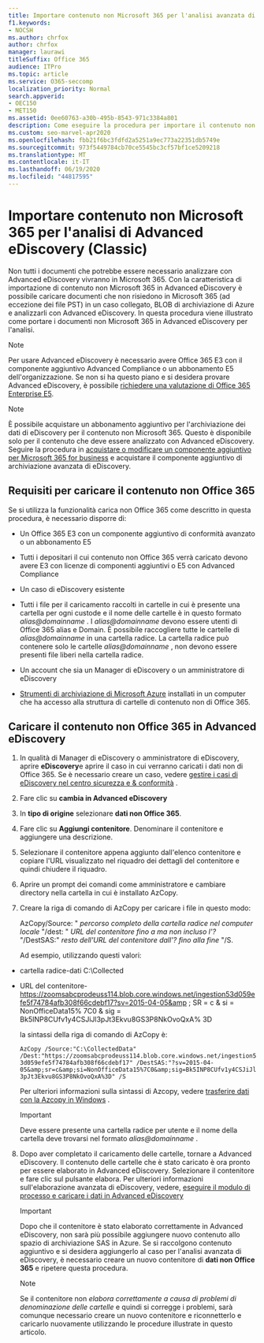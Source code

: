 ```yaml
---
title: Importare contenuto non Microsoft 365 per l'analisi avanzata di eDiscovery
f1.keywords:
- NOCSH
ms.author: chrfox
author: chrfox
manager: laurawi
titleSuffix: Office 365
audience: ITPro
ms.topic: article
ms.service: O365-seccomp
localization_priority: Normal
search.appverid:
- OEC150
- MET150
ms.assetid: 0ee60763-a30b-495b-8543-971c3384a801
description: Come eseguire la procedura per importare il contenuto non archiviato in Microsoft 365 in un BLOB di Azure in modo che possa essere analizzato con AeD
ms.custom: seo-marvel-apr2020
ms.openlocfilehash: fbb21f6bc3fdfd2a5251a9ec773a22351db5749e
ms.sourcegitcommit: 973f5449784cb70ce5545bc3cf57bf1ce5209218
ms.translationtype: MT
ms.contentlocale: it-IT
ms.lasthandoff: 06/19/2020
ms.locfileid: "44817595"
---
```

# <a name="import-non-microsoft-365-content-for-advanced-ediscovery-classic-analysis"></a>Importare contenuto non Microsoft 365 per l'analisi di Advanced eDiscovery (Classic)

Non tutti i documenti che potrebbe essere necessario analizzare con Advanced eDiscovery vivranno in Microsoft 365. Con la caratteristica di importazione di contenuto non Microsoft 365 in Advanced eDiscovery è possibile caricare documenti che non risiedono in Microsoft 365 (ad eccezione dei file PST) in un caso collegato, BLOB di archiviazione di Azure e analizzarli con Advanced eDiscovery. In questa procedura viene illustrato come portare i documenti non Microsoft 365 in Advanced eDiscovery per l'analisi.
  
> [!NOTE]
> Per usare Advanced eDiscovery è necessario avere Office 365 E3 con il componente aggiuntivo Advanced Compliance o un abbonamento E5 dell'organizzazione. Se non si ha questo piano e si desidera provare Advanced eDiscovery, è possibile [richiedere una valutazione di Office 365 Enterprise E5](https://go.microsoft.com/fwlink/p/?LinkID=698279). 
  
> [!NOTE]
> È possibile acquistare un abbonamento aggiuntivo per l'archiviazione dei dati di eDiscovery per il contenuto non Microsoft 365. Questo è disponibile solo per il contenuto che deve essere analizzato con Advanced eDiscovery. Seguire la procedura in [acquistare o modificare un componente aggiuntivo per Microsoft 365 for business](https://docs.microsoft.com/microsoft-365/commerce/buy-or-edit-an-add-on) e acquistare il componente aggiuntivo di archiviazione avanzata di eDiscovery. 
  
## <a name="requirements-to-upload-non-office-365-content"></a>Requisiti per caricare il contenuto non Office 365

Se si utilizza la funzionalità carica non Office 365 come descritto in questa procedura, è necessario disporre di:
  
- Un Office 365 E3 con un componente aggiuntivo di conformità avanzato o un abbonamento E5
    
- Tutti i depositari il cui contenuto non Office 365 verrà caricato devono avere E3 con licenze di componenti aggiuntivi o E5 con Advanced Compliance
    
- Un caso di eDiscovery esistente
    
- Tutti i file per il caricamento raccolti in cartelle in cui è presente una cartella per ogni custode e il nome delle cartelle è in questo formato *alias@domainname* . I *alias@domainname* devono essere utenti di Office 365 alias e Domain. È possibile raccogliere tutte le cartelle di *alias@domainname* in una cartella radice. La cartella radice può contenere solo le cartelle *alias@domainname* , non devono essere presenti file liberi nella cartella radice. 
    
- Un account che sia un Manager di eDiscovery o un amministratore di eDiscovery
    
- [Strumenti di archiviazione di Microsoft Azure](https://aka.ms/downloadazcopy) installati in un computer che ha accesso alla struttura di cartelle di contenuto non di Office 365. 
    
## <a name="upload-non-office-365-content-into-advanced-ediscovery"></a>Caricare il contenuto non Office 365 in Advanced eDiscovery


1. In qualità di Manager di eDiscovery o amministratore di eDiscovery, aprire **eDiscovery**e aprire il caso in cui verranno caricati i dati non di Office 365. Se è necessario creare un caso, vedere [gestire i casi di eDiscovery nel centro sicurezza e &amp; conformità](ediscovery-cases.md) .
    
2. Fare clic su **cambia in Advanced eDiscovery**
    
3. In **tipo di origine** selezionare **dati non Office 365**.
    
4. Fare clic su **Aggiungi contenitore**. Denominare il contenitore e aggiungere una descrizione.
    
5. Selezionare il contenitore appena aggiunto dall'elenco contenitore e copiare l'URL visualizzato nel riquadro dei dettagli del contenitore e quindi chiudere il riquadro.
    
6. Aprire un prompt dei comandi come amministratore e cambiare directory nella cartella in cui è installato AzCopy.
    
7. Creare la riga di comando di AzCopy per caricare i file in questo modo:
    
    AzCopy/Source: " *percorso completo della cartella radice nel computer locale* "/dest: " *URL del contenitore fino a ma non incluso l'?*  "/DestSAS:" *resto dell'URL del contenitore dall'? fino alla fine* "/S. 
    
    Ad esempio, utilizzando questi valori: 
    
  - cartella radice-dati C:\Collected 
    
  - URL del contenitore- https://zoomsabcprodeuss114.blob.core.windows.net/ingestion53d059efe5f74784afb308f66cdebf17?sv=2015-04-05&amp ; SR = c &amp; si = NonOfficeData15% 7C0 &amp; sig = Bk5INP8CUfv1y4CSJiJl3pJt3Ekvu8GS3P8NkOvoQxA% 3D
    
    la sintassi della riga di comando di AzCopy è:
    
     `AzCopy /Source:"C:\CollectedData" /Dest:"https://zoomsabcprodeuss114.blob.core.windows.net/ingestion53d059efe5f74784afb308f66cdebf17" /DestSAS:"?sv=2015-04-05&amp;sr=c&amp;si=NonOfficeData15%7C0&amp;sig=Bk5INP8CUfv1y4CSJiJl3pJt3Ekvu8GS3P8NkOvoQxA%3D" /S`
    
    Per ulteriori informazioni sulla sintassi di Azcopy, vedere [trasferire dati con la Azcopy in Windows](https://docs.microsoft.com/azure/storage/common/storage-use-azcopy) . 
    
    > [!IMPORTANT]
    > Deve essere presente una cartella radice per utente e il nome della cartella deve trovarsi nel formato *alias@domainname* . 
  
8. Dopo aver completato il caricamento delle cartelle, tornare a Advanced eDiscovery. Il contenuto delle cartelle che è stato caricato è ora pronto per essere elaborato in Advanced eDiscovery. Selezionare il contenitore e fare clic sul pulsante elabora. Per ulteriori informazioni sull'elaborazione avanzata di eDiscovery, vedere, [eseguire il modulo di processo e caricare i dati in Advanced eDiscovery](run-the-process-module-and-load-data-in-advanced-ediscovery.md)
    
    > [!IMPORTANT]
    > Dopo che il contenitore è stato elaborato correttamente in Advanced eDiscovery, non sarà più possibile aggiungere nuovo contenuto allo spazio di archiviazione SAS in Azure. Se si raccolgono contenuto aggiuntivo e si desidera aggiungerlo al caso per l'analisi avanzata di eDiscovery, è necessario creare un nuovo contenitore di **dati non Office 365** e ripetere questa procedura. 
  
    > [!NOTE]
    > Se il contenitore non *elabora correttamente a causa di problemi di denominazione delle cartelle* e quindi si corregge i problemi, sarà comunque necessario creare un nuovo contenitore e riconnetterlo e caricarlo nuovamente utilizzando le procedure illustrate in questo articolo.

